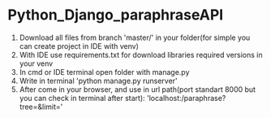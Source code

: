 # Python_Django_paraphraseAPI
1. Download all files from branch 'master/' in your folder(for simple you can create project in IDE with venv)
2. With IDE use requirements.txt for download libraries required versions in your venv
3. In cmd or IDE terminal open folder with manage.py
4. Write in terminal 'python manage.py runserver'
5. After come in your browser, and use in url path(port standart 8000 but you can check in terminal after start):
 'localhost:<port>/paraphrase?tree=<your tree>&limit=<number of copies>'
